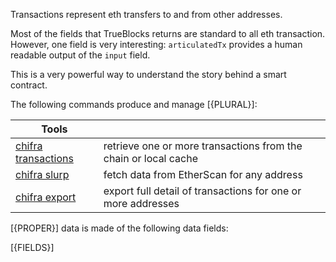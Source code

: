 <!-- markdownlint-disable MD033 MD036 MD041 -->
Transactions represent eth transfers to and from other addresses.

Most of the fields that TrueBlocks returns are standard to all eth transaction.
However, one field is very interesting: `articulatedTx` provides a human readable output of the `input` field.

This is a very powerful way to understand the story behind a smart contract.

The following commands produce and manage [{PLURAL}]:

| Tools                                                              |                                                                 |
| ------------------------------------------------------------------ | --------------------------------------------------------------- |
| [chifra transactions](/docs/chifra/chaindata/#chifra-transactions) | retrieve one or more transactions from the chain or local cache |
| [chifra slurp](/docs/chifra/other/#chifra-slurp)                   | fetch data from EtherScan for any address                       |
| [chifra export](/docs/chifra/accounts/#chifra-export)              | export full detail of transactions for one or more addresses    |

[{PROPER}] data is made of the following data fields:

[{FIELDS}]
